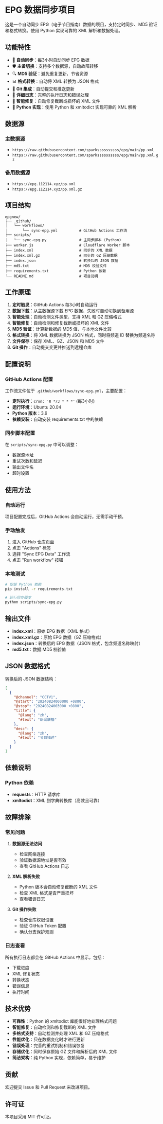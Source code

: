 # EPG 数据同步项目

这是一个自动同步 EPG（电子节目指南）数据的项目，支持定时同步、MD5 验证和格式转换。使用 Python 实现可靠的 XML 解析和数据处理。

## 功能特性

- 🔄 **自动同步**：每3小时自动同步 EPG 数据
- 🛡️ **主备切换**：支持多个数据源，自动故障转移
- 🔍 **MD5 验证**：避免重复更新，节省资源
- 📊 **格式转换**：自动将 XML 转换为 JSON 格式
- 🤖 **Git 集成**：自动提交和推送更新
- 📝 **详细日志**：完整的执行日志和错误处理
- 🔧 **智能修复**：自动修复截断或损坏的 XML 文件
- 🐍 **Python 实现**：使用 Python 和 xmltodict 实现可靠的 XML 解析

## 数据源

### 主数据源
- `https://raw.githubusercontent.com/sparkssssssssss/epg/main/pp.xml`
- `https://raw.githubusercontent.com/sparkssssssssss/epg/main/pp.xml.gz`

### 备用数据源
- `https://epg.112114.xyz/pp.xml`
- `https://epg.112114.xyz/pp.xml.gz`

## 项目结构

```
epgnew/
├── .github/
│   └── workflows/
│       └── sync-epg.yml          # GitHub Actions 工作流
├── scripts/
│   └── sync-epg.py               # 主同步脚本 (Python)
├── worker.js                     # Cloudflare Worker 脚本
├── index.xml                     # 同步的 XML 数据
├── index.xml.gz                  # 同步的 GZ 压缩数据
├── index.json                    # 转换后的 JSON 数据
├── md5.txt                       # MD5 校验文件
├── requirements.txt              # Python 依赖
└── README.md                     # 项目说明
```

## 工作原理

1. **定时触发**：GitHub Actions 每3小时自动运行
2. **数据下载**：从主数据源下载 EPG 数据，失败时自动切换到备用源
3. **智能处理**：自动检测文件类型，支持 XML 和 GZ 压缩格式
4. **智能修复**：自动检测和修复截断或损坏的 XML 文件
5. **MD5 验证**：计算新数据的 MD5 值，与本地文件比较
6. **格式转换**：将 XML 数据转换为 JSON 格式，同时将频道 ID 替换为频道名称
7. **文件保存**：保存 XML、GZ、JSON 和 MD5 文件
8. **Git 操作**：自动提交变更并推送到远程仓库

## 配置说明

### GitHub Actions 配置

工作流文件位于 `.github/workflows/sync-epg.yml`，主要配置：

- **定时执行**：`cron: '0 */3 * * *'` (每3小时)
- **运行环境**：Ubuntu 20.04
- **Python 版本**：3.9
- **依赖安装**：自动安装 requirements.txt 中的依赖

### 同步脚本配置

在 `scripts/sync-epg.py` 中可以调整：

- 数据源地址
- 重试次数和延迟
- 输出文件名
- 超时设置

## 使用方法

### 自动运行

项目配置完成后，GitHub Actions 会自动运行，无需手动干预。

### 手动触发

1. 进入 GitHub 仓库页面
2. 点击 "Actions" 标签
3. 选择 "Sync EPG Data" 工作流
4. 点击 "Run workflow" 按钮

### 本地测试

```bash
# 安装 Python 依赖
pip install -r requirements.txt

# 运行同步脚本
python scripts/sync-epg.py
```

## 输出文件

- **index.xml**：原始 EPG 数据（XML 格式）
- **index.xml.gz**：原始 EPG 数据（GZ 压缩格式）
- **index.json**：转换后的 EPG 数据（JSON 格式，包含频道名称映射）
- **md5.txt**：数据 MD5 校验值

## JSON 数据格式

转换后的 JSON 数据结构：
```json
[
  {
    "@channel": "CCTV1",
    "@start": "20240824000000 +0800",
    "@stop": "20240824003000 +0800",
    "title": {
      "@lang": "zh",
      "#text": "新闻联播"
    },
    "desc": {
      "@lang": "zh", 
      "#text": "节目描述"
    }
  }
]
```

## 依赖说明

### Python 依赖
- **requests**：HTTP 请求库
- **xmltodict**：XML 到字典转换库（高效且可靠）

## 故障排除

### 常见问题

1. **数据源无法访问**
   - 检查网络连接
   - 验证数据源地址是否有效
   - 查看 GitHub Actions 日志

2. **XML 解析失败**
   - Python 版本会自动修复截断的 XML 文件
   - 检查 XML 格式是否严重损坏
   - 查看错误日志

3. **Git 操作失败**
   - 检查仓库权限设置
   - 验证 GitHub Token 配置
   - 确认分支保护规则

### 日志查看

所有执行日志都会在 GitHub Actions 中显示，包括：
- 下载进度
- XML 修复状态
- 转换状态
- 错误信息
- 执行时间

## 技术优势

- **可靠性**：Python 的 xmltodict 库能很好地处理格式问题
- **智能修复**：自动检测和修复截断的 XML 文件
- **多格式支持**：自动检测并处理 XML 和 GZ 压缩格式
- **性能优化**：只在数据变化时才进行更新
- **错误处理**：完善的重试机制和错误恢复
- **存储优化**：同时保存原始 GZ 文件和解析后的 XML 文件
- **简洁架构**：纯 Python 实现，依赖简单，易于维护

## 贡献

欢迎提交 Issue 和 Pull Request 来改进项目。

## 许可证

本项目采用 MIT 许可证。 